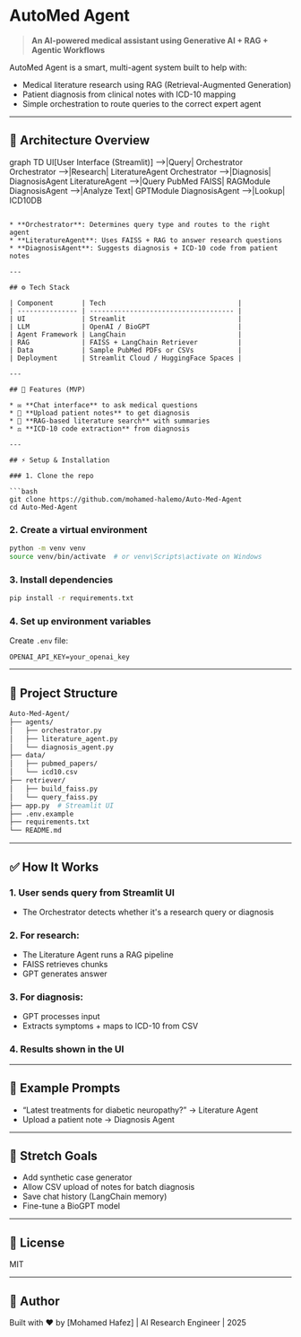 # AutoMed Agent 

> **An AI-powered medical assistant using Generative AI + RAG + Agentic Workflows**

AutoMed Agent is a smart, multi-agent system built to help with:

* Medical literature research using RAG (Retrieval-Augmented Generation)
* Patient diagnosis from clinical notes with ICD-10 mapping
* Simple orchestration to route queries to the correct expert agent

---


## 🔄 Architecture Overview

graph TD
    UI[User Interface (Streamlit)] -->|Query| Orchestrator
    Orchestrator -->|Research| LiteratureAgent
    Orchestrator -->|Diagnosis| DiagnosisAgent
    LiteratureAgent -->|Query PubMed FAISS| RAGModule
    DiagnosisAgent -->|Analyze Text| GPTModule
    DiagnosisAgent -->|Lookup| ICD10DB
```

* **Orchestrator**: Determines query type and routes to the right agent
* **LiteratureAgent**: Uses FAISS + RAG to answer research questions
* **DiagnosisAgent**: Suggests diagnosis + ICD-10 code from patient notes

---

## ⚙️ Tech Stack

| Component       | Tech                                 |
| --------------- | ------------------------------------ |
| UI              | Streamlit                            |
| LLM             | OpenAI / BioGPT                      |
| Agent Framework | LangChain                            |
| RAG             | FAISS + LangChain Retriever          |
| Data            | Sample PubMed PDFs or CSVs           |
| Deployment      | Streamlit Cloud / HuggingFace Spaces |

---

## 🚀 Features (MVP)

* ✉️ **Chat interface** to ask medical questions
* 📃 **Upload patient notes** to get diagnosis
* 🔎 **RAG-based literature search** with summaries
* ⚖️ **ICD-10 code extraction** from diagnosis

---

## ⚡ Setup & Installation

### 1. Clone the repo

```bash
git clone https://github.com/mohamed-halemo/Auto-Med-Agent
cd Auto-Med-Agent
```

### 2. Create a virtual environment

```bash
python -m venv venv
source venv/bin/activate  # or venv\Scripts\activate on Windows
```

### 3. Install dependencies

```bash
pip install -r requirements.txt
```

### 4. Set up environment variables

Create `.env` file:

```env
OPENAI_API_KEY=your_openai_key
```

---

## 🔄 Project Structure

```bash
Auto-Med-Agent/
├── agents/
│   ├── orchestrator.py
│   ├── literature_agent.py
│   └── diagnosis_agent.py
├── data/
│   ├── pubmed_papers/
│   └── icd10.csv
├── retriever/
│   ├── build_faiss.py
│   └── query_faiss.py
├── app.py  # Streamlit UI
├── .env.example
├── requirements.txt
└── README.md
```

---

## ✅ How It Works

### 1. User sends query from Streamlit UI

* The Orchestrator detects whether it's a research query or diagnosis

### 2. For research:

* The Literature Agent runs a RAG pipeline
* FAISS retrieves chunks
* GPT generates answer

### 3. For diagnosis:

* GPT processes input
* Extracts symptoms + maps to ICD-10 from CSV

### 4. Results shown in the UI

---

## 🚧 Example Prompts

* “Latest treatments for diabetic neuropathy?” → Literature Agent
* Upload a patient note → Diagnosis Agent

---

## 🌟 Stretch Goals

* Add synthetic case generator
* Allow CSV upload of notes for batch diagnosis
* Save chat history (LangChain memory)
* Fine-tune a BioGPT model

---

## 🚪 License

MIT

---

## 🚀 Author

Built with ❤️ by \[Mohamed Hafez] | AI Research Engineer | 2025
